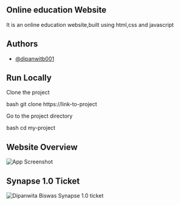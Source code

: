 ## Online education Website

It is an online education website,built using html,css and javascript
## Authors

- [@dipanwitb001](https://github.com/dipanwitb001)


## Run Locally

Clone the project

bash
  git clone https://link-to-project


Go to the project directory

bash
  cd my-project





## Website Overview
![App Screenshot](https://i.postimg.cc/QM8tr9d6/C-Users-Dipanwita-One-Drive-Desktop-online-edu-index-html.png)



## Synapse 1.0 Ticket

![Dipanwita Biswas Synapse 1.0 ticket](https://i.postimg.cc/sXG1P8rp/dipanwita-1.png)